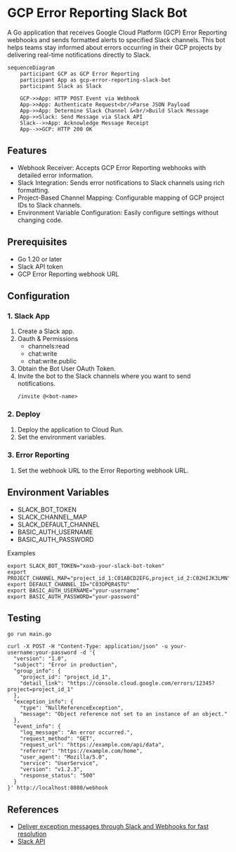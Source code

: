 # GCP Error Reporting Slack Bot

A Go application that receives Google Cloud Platform (GCP) Error Reporting webhooks and sends formatted alerts to specified Slack channels. This bot helps teams stay informed about errors occurring in their GCP projects by delivering real-time notifications directly to Slack.

```mermaid
sequenceDiagram
    participant GCP as GCP Error Reporting
    participant App as gcp-error-reporting-slack-bot
    participant Slack as Slack

    GCP->>App: HTTP POST Event via Webhook
    App->>App: Authenticate Request<br/>Parse JSON Payload
    App->>App: Determine Slack Channel &<br/>Build Slack Message
    App->>Slack: Send Message via Slack API
    Slack-->>App: Acknowledge Message Receipt
    App-->>GCP: HTTP 200 OK
```

## Features

- Webhook Receiver: Accepts GCP Error Reporting webhooks with detailed error information.
- Slack Integration: Sends error notifications to Slack channels using rich formatting.
- Project-Based Channel Mapping: Configurable mapping of GCP project IDs to Slack channels.
- Environment Variable Configuration: Easily configure settings without changing code.

## Prerequisites

- Go 1.20 or later
- Slack API token
- GCP Error Reporting webhook URL

## Configuration

### 1. Slack App
1. Create a Slack app.
2. Oauth & Permissions
    - channels:read
    - chat:write
    - chat:write.public
3. Obtain the Bot User OAuth Token.
4. Invite the bot to the Slack channels where you want to send notifications.
    ```
    /invite @<bot-name>
    ```

### 2. Deploy

1. Deploy the application to Cloud Run.
2. Set the environment variables.

### 3. Error Reporting

1. Set the webhook URL to the Error Reporting webhook URL.

## Environment Variables

- SLACK_BOT_TOKEN
- SLACK_CHANNEL_MAP
- SLACK_DEFAULT_CHANNEL
- BASIC_AUTH_USERNAME
- BASIC_AUTH_PASSWORD

Examples
```
export SLACK_BOT_TOKEN="xoxb-your-slack-bot-token"
export PROJECT_CHANNEL_MAP="project_id_1:C01ABCD2EFG,project_id_2:C02HIJK3LMN"
export DEFAULT_CHANNEL_ID="C03OPQR4STU"
export BASIC_AUTH_USERNAME="your-username"
export BASIC_AUTH_PASSWORD="your-password"
```

## Testing

```
go run main.go
```

```
curl -X POST -H "Content-Type: application/json" -u your-username:your-password -d '{
  "version": "1.0",
  "subject": "Error in production",
  "group_info": {
    "project_id": "project_id_1",
    "detail_link": "https://console.cloud.google.com/errors/12345?project=project_id_1"
  },
  "exception_info": {
    "type": "NullReferenceException",
    "message": "Object reference not set to an instance of an object."
  },
  "event_info": {
    "log_message": "An error occurred.",
    "request_method": "GET",
    "request_url": "https://example.com/api/data",
    "referrer": "https://example.com/home",
    "user_agent": "Mozilla/5.0",
    "service": "UserService",
    "version": "v1.2.3",
    "response_status": "500"
  }
}' http://localhost:8080/webhook
```

## References

- [Deliver exception messages through Slack and Webhooks for fast resolution](https://cloud.google.com/blog/products/devops-sre/use-slack-and-webhooks-for-notifications)
- [Slack API](https://api.slack.com/methods)
